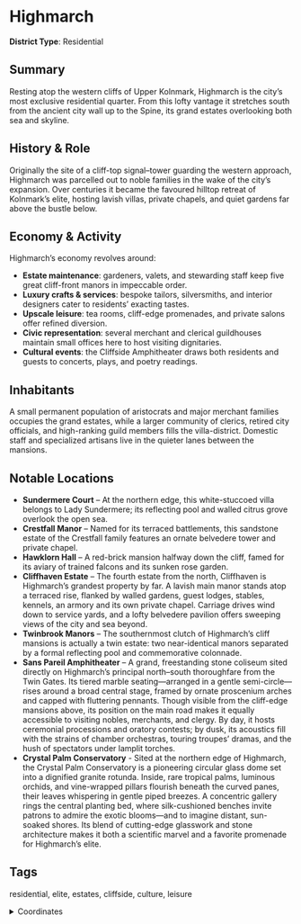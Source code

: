 # Highmarch

**District Type**: Residential

## Summary

Resting atop the western cliffs of Upper Kolnmark, Highmarch is the city’s most exclusive residential quarter. From this lofty vantage it stretches south from the ancient city wall up to the Spine, its grand estates overlooking both sea and skyline.

## History & Role

Originally the site of a cliff-top signal–tower guarding the western approach, Highmarch was parcelled out to noble families in the wake of the city’s expansion. Over centuries it became the favoured hilltop retreat of Kolnmark’s elite, hosting lavish villas, private chapels, and quiet gardens far above the bustle below.

## Economy & Activity

Highmarch’s economy revolves around:
- **Estate maintenance**: gardeners, valets, and stewarding staff keep five great cliff-front manors in impeccable order.  
- **Luxury crafts & services**: bespoke tailors, silversmiths, and interior designers cater to residents’ exacting tastes.  
- **Upscale leisure**: tea rooms, cliff-edge promenades, and private salons offer refined diversion.  
- **Civic representation**: several merchant and clerical guildhouses maintain small offices here to host visiting dignitaries.  
- **Cultural events**: the Cliffside Amphitheater draws both residents and guests to concerts, plays, and poetry readings.

## Inhabitants

A small permanent population of aristocrats and major merchant families occupies the grand estates, while a larger community of clerics, retired city officials, and high-ranking guild members fills the villa-district. Domestic staff and specialized artisans live in the quieter lanes between the mansions.

## Notable Locations

- **Sundermere Court** – At the northern edge, this white-stuccoed villa belongs to Lady Sundermere; its reflecting pool and walled citrus grove overlook the open sea.  
- **Crestfall Manor** – Named for its terraced battlements, this sandstone estate of the Crestfall family features an ornate belvedere tower and private chapel.  
- **Hawklorn Hall** – A red-brick mansion halfway down the cliff, famed for its aviary of trained falcons and its sunken rose garden.  
- **Cliffhaven Estate** – The fourth estate from the north, Cliffhaven is Highmarch’s grandest property by far. A lavish main manor stands atop a terraced rise, flanked by walled gardens, guest lodges, stables, kennels, an armory and its own private chapel. Carriage drives wind down to service yards, and a lofty belvedere pavilion offers sweeping views of the city and sea beyond. 
- **Twinbrook Manors** – The southernmost clutch of Highmarch’s cliff mansions is actually a twin estate: two near-identical manors separated by a formal reflecting pool and commemorative colonnade. 
- **Sans Pareil Amphitheater** – A grand, freestanding stone coliseum sited directly on Highmarch’s principal north–south thoroughfare from the Twin Gates. Its tiered marble seating—arranged in a gentle semi-circle—rises around a broad central stage, framed by ornate proscenium arches and capped with fluttering pennants. Though visible from the cliff-edge mansions above, its position on the main road makes it equally accessible to visiting nobles, merchants, and clergy. By day, it hosts ceremonial processions and oratory contests; by dusk, its acoustics fill with the strains of chamber orchestras, touring troupes’ dramas, and the hush of spectators under lamplit torches.
- **Crystal Palm Conservatory** - Sited at the northern edge of Highmarch, the Crystal Palm Conservatory is a pioneering circular glass dome set into a dignified granite rotunda. Inside, rare tropical palms, luminous orchids, and vine-wrapped pillars flourish beneath the curved panes, their leaves whispering in gentle piped breezes. A concentric gallery rings the central planting bed, where silk-cushioned benches invite patrons to admire the exotic blooms—and to imagine distant, sun-soaked shores. Its blend of cutting-edge glasswork and stone architecture makes it both a scientific marvel and a favorite promenade for Highmarch’s elite.

## Tags

residential, elite, estates, cliffside, culture, leisure

<details>
<summary>Coordinates</summary>

- [5620,5378]
- [5552,5422]
- [5708,5622]
- [6066,5722]
- [6152,5724]
- [6210,5680]
- [6218,5306]
- [6274,5240]
- [6352,5214]
- [6340,3424]
- [6258,3360]
- [6236,3262]
- [6266,3198]
- [6042,2958]
- [5986,2960]
- [5992,2998]
- [5952,3060]
- [5950,3164]
- [5928,3188]
- [5918,3222]
- [5830,3310]
- [5782,3370]
- [5782,3448]
- [5750,3564]
- [5782,3614]
- [5794,3708]
- [5738,3766]
- [5690,3772]
- [5640,3840]
- [5636,3922]
- [5666,3970]
- [5664,4020]
- [5710,4080]
- [5708,4212]
- [5764,4280]
- [5744,4376]
- [5764,4440]
- [5752,4504]
- [5646,4616]
- [5652,4826]
- [5732,4950]
- [5706,4992]
- [5732,5096]
- [5696,5140]
- [5688,5210]
- [5652,5258]

</details>
